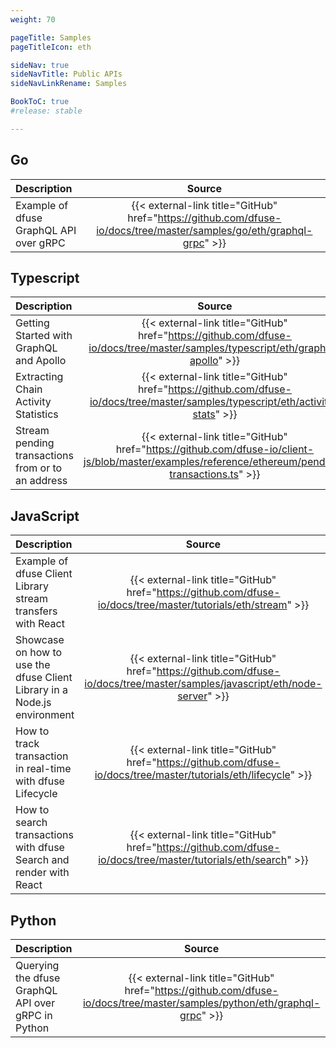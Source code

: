 ```yaml
---
weight: 70

pageTitle: Samples
pageTitleIcon: eth

sideNav: true
sideNavTitle: Public APIs
sideNavLinkRename: Samples

BookToC: true
#release: stable

---
```


## Go

| Description                            | Source                                                                                                               |
| :------------------------------------- | :------------------------------------------------------------------------------------------------------------------: |
| Example of dfuse GraphQL API over gRPC | {{< external-link title="GitHub" href="https://github.com/dfuse-io/docs/tree/master/samples/go/eth/graphql-grpc" >}} |

## Typescript

| Description                                       | Source                                                                                                                                            |
| :-------------------------------------------------| :-----------------------------------------------------------------------------------------------------------------------------------------------: |
| Getting Started with GraphQL and Apollo           | {{< external-link title="GitHub" href="https://github.com/dfuse-io/docs/tree/master/samples/typescript/eth/graphql-apollo" >}}                    |
| Extracting Chain Activity Statistics              | {{< external-link title="GitHub" href="https://github.com/dfuse-io/docs/tree/master/samples/typescript/eth/activity-stats" >}}                    |
| Stream pending transactions from or to an address | {{< external-link title="GitHub" href="https://github.com/dfuse-io/client-js/blob/master/examples/reference/ethereum/pending-transactions.ts" >}} |

## JavaScript

| Description                                                              | Source                                                                                                                      |
| :----------------------------------------------------------------------- | :-------------------------------------------------------------------------------------------------------------------------: |
| Example of dfuse Client Library stream transfers with React              | {{< external-link title="GitHub" href="https://github.com/dfuse-io/docs/tree/master/tutorials/eth/stream" >}}               |
| Showcase on how to use the dfuse Client Library in a Node.js environment | {{< external-link title="GitHub" href="https://github.com/dfuse-io/docs/tree/master/samples/javascript/eth/node-server" >}} |
| How to track transaction in real-time with dfuse Lifecycle               | {{< external-link title="GitHub" href="https://github.com/dfuse-io/docs/tree/master/tutorials/eth/lifecycle" >}}            |
| How to search transactions with dfuse Search and render with React       | {{< external-link title="GitHub" href="https://github.com/dfuse-io/docs/tree/master/tutorials/eth/search" >}}               |

## Python

| Description                                        | Source                                                                                                                   |
| :------------------------------------------------- | :----------------------------------------------------------------------------------------------------------------------: |
| Querying the dfuse GraphQL API over gRPC in Python | {{< external-link title="GitHub" href="https://github.com/dfuse-io/docs/tree/master/samples/python/eth/graphql-grpc" >}} |
